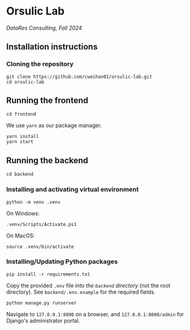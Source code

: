 # Orsulic Lab

*DataRes Consulting, Fall 2024*

## Installation instructions

### Cloning the repository
```
git clone https://github.com/cweihan01/orsulic-lab.git
cd orsulic-lab
```

## Running the frontend
```
cd frontend
```

We use `yarn` as our package manager.
```
yarn install
yarn start
```

## Running the backend
```
cd backend
```

### Installing and activating virtual environment
```
python -m venv .venv
```

On Windows:
```
.venv/Scripts/Activate.ps1
```

On MacOS:
```
source .venv/bin/activate
```

### Installing/Updating Python packages
```
pip install -r requirements.txt
```

Copy the provided `.env` file *into the `backend` directory* (not the root directory). See `backend/.env.example` for the required fields.

```
python manage.py runserver
```

Navigate to `127.0.0.1:8000` on a browser, and `127.0.0.1:8000/admin` for Django's administrator portal.
